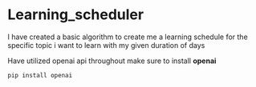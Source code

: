 # Learning_scheduler
I have created a basic algorithm to create me a learning schedule for the specific topic i want to learn with my given duration of days

Have utilized openai api throughout make sure to install **openai**


```
pip install openai
```
